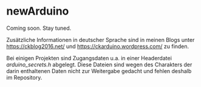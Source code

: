 ﻿# newArduino

Coming soon. Stay tuned.

Zusätzliche Informationen in deutscher Sprache sind in meinen Blogs 
unter https://ckblog2016.net/ und https://ckarduino.wordpress.com/ zu finden.

Bei einigen Projekten sind Zugangsdaten u.a. in einer Headerdatei *arduino_secrets.h* abgelegt. 
Diese Dateien sind wegen des Charakters der darin enthaltenen Daten nicht zur Weitergabe gedacht und fehlen deshalb im Repository.
